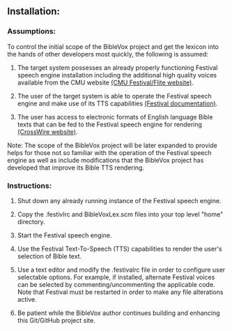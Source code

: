 ## Installation:

### Assumptions:
To control the initial scope of the BibleVox project and get the lexicon into the hands of other developers most quickly, the following is assumed:

1. The target system possesses an already properly functioning Festival speech engine installation including the additional high quality voices available from the CMU website [(CMU Festival/Flite website)](http://www.festvox.org/).

2. The user of the target system is able to operate the Festival speech engine and make use of its TTS capabilities [(Festival documentation)](http://www.festvox.org/docs/manual-2.4.0/).

3. The user has access to electronic formats of English language Bible texts that can be fed to the Festival speech engine for rendering [(CrossWire website)](https://www.crosswire.org/).

Note: The scope of the BibleVox project will be later expanded to provide helps for those not so familiar with the operation of the Festival speech engine as well as include modifications that the BibleVox project has developed that improve its Bible TTS rendering.

### Instructions:
1. Shut down any already running instance of the Festival speech engine.

2. Copy the .festivlrc and BibleVoxLex.scm files into your top level "home" directory.

3. Start the Festival speech engine.

4. Use the Festival Text-To-Speech (TTS) capabilities to render the user's selection of Bible text.

5. Use a text editor and modify the .festivalrc file in order to configure user selectable options. For example, if installed, alternate Festival voices can be selected by commenting/uncommenting the applicable code. Note that Festival must be restarted in order to make any file alterations active.

6. Be patient while the BibleVox author continues building and enhancing this Git/GitHub project site.

